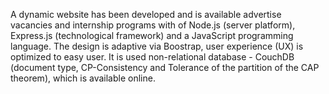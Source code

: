 A dynamic website has been developed and is available
advertise vacancies and internship programs with
of Node.js (server platform), Express.js (technological
framework) and a JavaScript programming language. The design is adaptive via Boostrap,
user experience (UX) is optimized to easy user. It is used
non-relational database - CouchDB (document type, CP-Consistency and
Tolerance of the partition of the CAP theorem), which is available online. 
